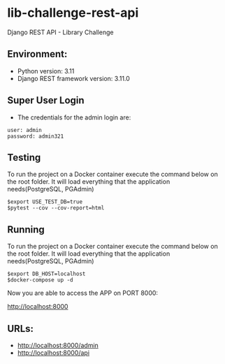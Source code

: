 # lib-challenge-rest-api
Django REST API - Library Challenge

## Environment:
- Python version: 3.11
- Django REST framework version: 3.11.0

## Super User Login
- The credentials for the admin login are:
```
user: admin
password: admin321
```

## Testing

To run the project on a Docker container execute the command below on the root folder.
It will load everything that the application needs(PostgreSQL, PGAdmin)
```
$export USE_TEST_DB=true
$pytest --cov --cov-report=html
```

## Running

To run the project on a Docker container execute the command below on the root folder.
It will load everything that the application needs(PostgreSQL, PGAdmin)
```
$export DB_HOST=localhost
$docker-compose up -d
```

Now you are able to access the APP on PORT 8000:

[http://localhost:8000](http://localhost:8000)

## URLs:
-    [http://localhost:8000/admin](http://localhost:8000)
-    [http://localhost:8000/api](http://localhost:8000)
